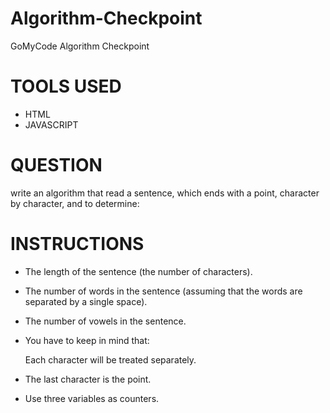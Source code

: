 # Algorithm-Checkpoint
GoMyCode Algorithm Checkpoint


# TOOLS USED
* HTML
* JAVASCRIPT

# QUESTION 
write an algorithm that read a sentence, which ends with a point, character by character, and to determine:

# INSTRUCTIONS
* The length of the sentence (the number of characters).
* The number of words in the sentence (assuming that the words are separated by a single space).
* The number of vowels in the sentence.
* You have to keep in mind that: 

  Each character will be treated separately.
  
* The last character is the point.
* Use three variables as counters.
